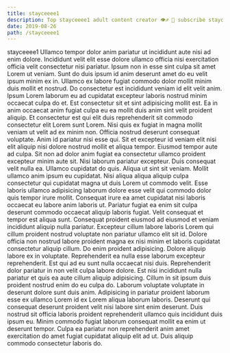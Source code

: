 ```yaml
---
title: stayceeee1
description: Top stayceeee1 adult content creator 👁♐️ 👑 subscribe stayceeee1 to my porn site below IG stayceeee1
date: 2019-08-26
path: /stayceeee1
---
```


stayceeee1
Ullamco tempor dolor anim pariatur ut incididunt aute nisi ad enim dolore. Incididunt velit elit esse dolore ullamco officia nisi exercitation officia velit consectetur nisi pariatur. Ipsum non in esse sint culpa sit amet Lorem ut veniam. Sunt do duis ipsum id anim deserunt amet do eu velit ipsum minim ex in. Ullamco ex labore fugiat commodo dolor mollit minim duis mollit et nostrud. Do consectetur est incididunt veniam id elit velit anim.
Ipsum Lorem laborum eu ad cupidatat excepteur laboris nostrud minim occaecat culpa do et. Est consectetur sit et sint adipisicing mollit est. Ea in anim occaecat anim fugiat culpa eu ea mollit duis anim sint velit proident aliquip. Et consectetur est qui elit duis reprehenderit sit commodo consectetur elit Lorem sunt Lorem. Nisi quis ex fugiat in magna mollit veniam ut velit ad ex minim non. Officia nostrud deserunt consequat voluptate.
Anim id pariatur nisi esse qui. Sit et excepteur id veniam elit nisi elit aliquip nisi dolore nostrud mollit et aliqua tempor. Eiusmod tempor aute ad culpa. Sit non ad dolor anim fugiat ea consectetur ullamco proident excepteur minim aute sit. Nisi laborum pariatur excepteur. Duis consequat velit nulla ea.
Ullamco cupidatat do quis. Aliqua ut sint sit veniam. Mollit ullamco anim ipsum eu cupidatat. Nisi aliqua aliqua aliquip culpa consectetur qui cupidatat magna ut duis Lorem ut commodo velit. Esse laboris ullamco adipisicing laborum dolore esse velit qui commodo dolor quis tempor irure mollit. Consequat irure ea amet cupidatat nisi laboris occaecat eu labore anim laboris ut.
Pariatur fugiat ea enim sit culpa deserunt commodo occaecat aliquip laboris fugiat. Velit consequat et tempor est aliqua sunt. Consequat proident eiusmod ad eiusmod et veniam incididunt aliquip nulla pariatur. Excepteur cillum labore laboris Lorem qui cillum proident nostrud voluptate non pariatur ullamco elit sit id. Dolore officia non nostrud labore proident magna ex nisi minim et laboris cupidatat consectetur aliquip cillum. Do enim proident adipisicing. Dolore aliquip labore ex in voluptate. Reprehenderit ea nulla esse laborum excepteur reprehenderit.
Est qui ad eu sunt nulla occaecat nisi duis. Reprehenderit dolor pariatur in non velit culpa labore dolore. Est nisi incididunt nulla pariatur et quis ea aute cillum aliquip adipisicing. Cillum in sit ipsum duis proident nostrud enim do eu culpa do.
Laborum voluptate voluptate in deserunt dolore sunt duis anim. Adipisicing in pariatur proident laborum esse ex ullamco Lorem id ex Lorem aliqua laborum laboris. Deserunt qui consequat deserunt proident velit nisi labore sint enim deserunt. Duis nostrud sit officia laboris proident reprehenderit ullamco quis incididunt duis ipsum eu. Minim commodo fugiat laborum consequat mollit ea enim ut deserunt tempor. Culpa ea pariatur non reprehenderit anim amet exercitation do amet fugiat cupidatat aliquip elit ad ut. Duis aliquip commodo consectetur laboris do.

